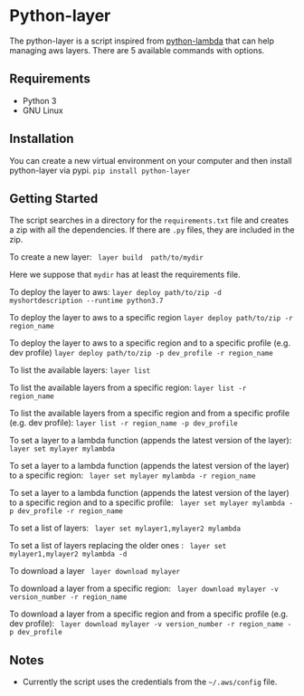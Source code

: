 
# Python-layer

The python-layer is a script inspired from [python-lambda](https://github.com/nficano/python-lambda) that can help managing aws layers. There are 5 available commands with options.

## Requirements
* Python 3
* GNU Linux

## Installation
You can create a new virtual environment on your computer and then install python-layer via pypi.
```pip install python-layer ```
## Getting Started


The script searches in a directory for the ```requirements.txt``` file and creates a zip with all the dependencies. If there are ```.py``` files, they are included in the zip.

To create a new layer:
``` layer build  path/to/mydir```

Here we suppose that ```mydir``` has at least the requirements file.

To deploy the layer to aws:
``` layer deploy path/to/zip -d myshortdescription --runtime python3.7 ```

To deploy the layer to aws to a specific region
 ```layer deploy path/to/zip -r region_name```

To deploy the layer to aws to a specific region and to a specific profile (e.g. dev profile) 
```layer deploy path/to/zip -p dev_profile -r region_name``` 

To list the available layers:
```layer list ```

To list the available layers from a specific region:
```layer list -r region_name```

To list the available layers from a specific region and from a specific profile (e.g. dev profile):
```layer list -r region_name -p dev_profile```

To set a layer to a lambda function (appends the latest version of the layer):
``` layer set mylayer mylambda```

To set a layer to a lambda function (appends the latest version of the layer) to a specific region:
``` layer set mylayer mylambda -r region_name```

To set a layer to a lambda function (appends the latest version of the layer) to a specific region and to a specific profile:
``` layer set mylayer mylambda -p dev_profile -r region_name```

To set a list of layers:
``` layer set mylayer1,mylayer2 mylambda```

To set a list of layers replacing the older ones :
``` layer set mylayer1,mylayer2 mylambda -d```

To download a layer
``` layer download mylayer```

To download a layer from a specific region:
``` layer download mylayer -v version_number -r region_name```

To download a layer from a specific region and from a specific profile (e.g. dev profile):
``` layer download mylayer -v version_number -r region_name -p dev_profile```

## Notes
* Currently the script uses the credentials from the ```~/.aws/config``` file.
